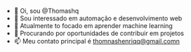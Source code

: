 - 👋 Oi, sou @Thomashq
- 👀 Sou interessado em automação e desenvolvimento web
- 🌱 Atualmente to focado em aprender machine learning
- 💞️ Procurando por oportunidades de contribuir em projetos
- 📫 Meu contato principal é thomnashenriqq@gmail.comn

<!---
Thomashq/Thomashq is a ✨ special ✨ repository because its `README.md` (this file) appears on your GitHub profile.
You can click the Preview link to take a look at your changes.
--->
